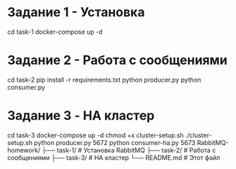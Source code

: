 # Задание 1 - Установка
cd task-1
docker-compose up -d

# Задание 2 - Работа с сообщениями
cd task-2
pip install -r requirements.txt
python producer.py
python consumer.py

# Задание 3 - HA кластер
cd task-3
docker-compose up -d
chmod +x cluster-setup.sh
./cluster-setup.sh
python producer.py 5672
python consumer-ha.py 5673
RabbitMQ-homework/
├── task-1/          # Установка RabbitMQ
├── task-2/          # Работа с сообщениями
├── task-3/          # HA кластер
└── README.md        # Этот файл
